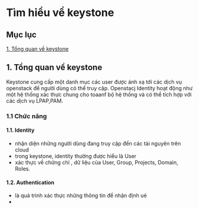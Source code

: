 # Tìm hiểu về keystone

## Mục lục

[1. Tổng quan về keystone](#p1)

## 1. Tổng quan về  keystone

Keystone cung cấp một danh mục các user được ánh xạ tới các dịch vụ openstack để người dùng có thể truy  cập. Openstacj Identity hoạt động như một hệ thống xác thực chung cho toaanf bộ hệ thống và có thể tích hợp với các dịch vụ LPAP,PAM.

### 1.1 Chức năng

####  1.1. Identity 

- nhận diện những người dùng đang truy cập đến các  tài nguyên trên cloud
- trong keystone, identity thường được hiểu là User
- xác  thực về chứng chỉ , dữ liệu của User, Group, Projects, Domain, Roles.

#### 1.2. Authentication

- là quá trình xác thực những thông tin để nhận định uẻ
- 